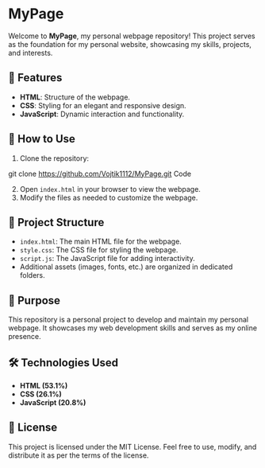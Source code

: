 # MyPage

Welcome to **MyPage**, my personal webpage repository! This project serves as the foundation for my personal website, showcasing my skills, projects, and interests.

## 🌟 Features

- **HTML**: Structure of the webpage.
- **CSS**: Styling for an elegant and responsive design.
- **JavaScript**: Dynamic interaction and functionality.

## 🚀 How to Use

1. Clone the repository:

git clone https://github.com/Vojtik1112/MyPage.git
Code

2. Open `index.html` in your browser to view the webpage.
3. Modify the files as needed to customize the webpage.

## 📁 Project Structure

- `index.html`: The main HTML file for the webpage.
- `style.css`: The CSS file for styling the webpage.
- `script.js`: The JavaScript file for adding interactivity.
- Additional assets (images, fonts, etc.) are organized in dedicated folders.

## 🎯 Purpose

This repository is a personal project to develop and maintain my personal webpage. It showcases my web development skills and serves as my online presence.

## 🛠️ Technologies Used

- **HTML (53.1%)**
- **CSS (26.1%)**
- **JavaScript (20.8%)**

## 📜 License

This project is licensed under the MIT License. Feel free to use, modify, and distribute it as per the terms of the license.
